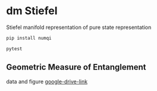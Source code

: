 # dm Stiefel

Stiefel manifold representation of pure state representation

```bash
pip install numqi
```

```bash
pytest
```

## Geometric Measure of Entanglement

data and figure [google-drive-link](https://drive.google.com/drive/folders/1yDFXxSQpqJ3ENu-9iK0_8V5bfg6g5B4A?usp=sharing)
